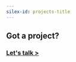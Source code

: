 ```yaml
---
silex-id: projects-title
---
```


## Got a project?
### [Let's talk >](mailto:contact@starcier.com)
